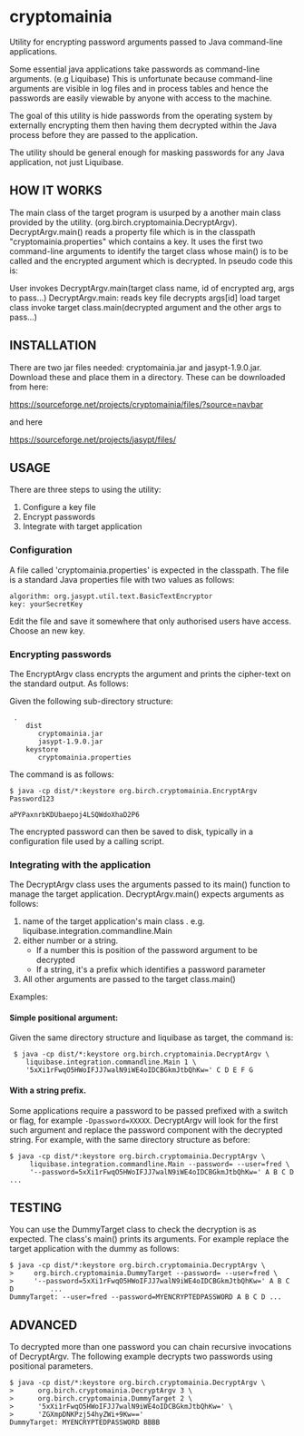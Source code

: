 cryptomainia
============

Utility for encrypting password arguments passed to Java command-line applications.

Some essential java applications take passwords as command-line arguments. 
(e.g Liquibase) This is unfortunate because command-line arguments are visible
in log files and in process tables and hence the passwords are easily viewable
by anyone with access to the machine. 
 
The goal of this utility is hide passwords from the operating system by externally
encrypting them then having them decrypted within the Java process before they
 are passed to the application. 
 
The utility should be general enough for masking passwords for any Java 
application, not just Liquibase.
 
HOW IT WORKS
------------

The main class of the target program is usurped by a another main class provided 
by the utility. (org.birch.cryptomainia.DecryptArgv). DecryptArgv.main() reads 
a property file which is in the classpath "cryptomainia.properties" which contains 
a key. It uses the first two command-line arguments to identify the target class 
whose main() is to be called and the encrypted argument which is decrypted. In 
pseudo code this is:

   User invokes DecryptArgv.main(target class name, id of encrypted arg, args to pass...)
   DecryptArgv.main:
      reads key file 
      decrypts args[id]
      load target class
      invoke target class.main(decrypted argument and the other args to pass...)

INSTALLATION
------------

There are two jar files needed: cryptomainia.jar and jasypt-1.9.0.jar. Download these and 
place them in a directory. These can be downloaded from here:

   https://sourceforge.net/projects/cryptomainia/files/?source=navbar

and here

   https://sourceforge.net/projects/jasypt/files/

USAGE
------------

There are three steps to using the utility:

1. Configure a key file
2. Encrypt passwords
3. Integrate with target application

### Configuration

A file called 'cryptomainia.properties' is expected in the classpath. The file 
is a standard Java properties file with two values as follows:

    algorithm: org.jasypt.util.text.BasicTextEncryptor  
    key: yourSecretKey  

Edit the file and save it somewhere that only authorised users have access. 
Choose an new key. 

### Encrypting passwords

The EncryptArgv class encrypts the argument and prints
the cipher-text on the standard output. As follows:

Given the following sub-directory structure:
 
     .
        dist
           cryptomainia.jar
           jasypt-1.9.0.jar
        keystore
           cryptomainia.properties

The command is as follows:

    $ java -cp dist/*:keystore org.birch.cryptomainia.EncryptArgv Password123 
    
    aPYPaxnrbKDUbaepoj4LSQWdoXhaD2P6

The encrypted password can then be saved to disk, typically in a configuration file used by a calling script.

### Integrating with the application

The DecryptArgv class uses the arguments passed to its main() function to manage the
target application.  DecryptArgv.main() expects arguments as follows:

1. name of the target application's main class . e.g. liquibase.integration.commandline.Main
2. either number or a string. 
     * If a number this is position of the password argument to be decrypted
     * If a string, it's a prefix which identifies a password parameter
3.  All other arguments are passed to the target class.main() 
 
 Examples:
 
#### Simple positional argument:
 
 Given the same  directory structure and liquibase as target, the command is:
 
     $ java -cp dist/*:keystore org.birch.cryptomainia.DecryptArgv \
        liquibase.integration.commandline.Main 1 \
        '5xXi1rFwqO5HWoIFJJ7walN9iWE4oIDCBGkmJtbQhKw=' C D E F G
 
#### With a string prefix. 

Some applications require a password to be passed prefixed with a switch or flag, for example `-Dpassword=XXXXX`. DecryptArgv will look for the first such argument and replace the password component with the decrypted string. For example, with the same directory structure as before:

    $ java -cp dist/*:keystore org.birch.cryptomainia.DecryptArgv \
         liquibase.integration.commandline.Main --password= --user=fred \
         '--password=5xXi1rFwqO5HWoIFJJ7walN9iWE4oIDCBGkmJtbQhKw=' A B C D ...
   
TESTING
------------

You can use the DummyTarget class to check the decryption is as expected. The class's main() prints its arguments. For example replace the target application with the dummy as follows:

    $ java -cp dist/*:keystore org.birch.cryptomainia.DecryptArgv \
    >     org.birch.cryptomainia.DummyTarget --password= --user=fred \
    >     '--password=5xXi1rFwqO5HWoIFJJ7walN9iWE4oIDCBGkmJtbQhKw=' A B C D         ...
    DummyTarget: --user=fred --password=MYENCRYPTEDPASSWORD A B C D ... 

ADVANCED
------------

To decrypted more than one password you can chain recursive invocations
of DecryptArgv. The following example decrypts two passwords using positional parameters.
 
    $ java -cp dist/*:keystore org.birch.cryptomainia.DecryptArgv \
    >      org.birch.cryptomainia.DecryptArgv 3 \
    >      org.birch.cryptomainia.DummyTarget 2 \
    >      '5xXi1rFwqO5HWoIFJJ7walN9iWE4oIDCBGkmJtbQhKw=' \
    >      'ZGXmpDNKPzj54hyZWi+9Kw==' 
    DummyTarget: MYENCRYPTEDPASSWORD BBBB

